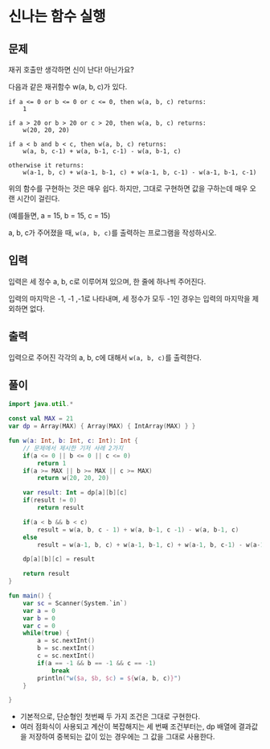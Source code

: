 # 신나는 함수 실행

## 문제
재귀 호출만 생각하면 신이 난다! 아닌가요?

다음과 같은 재귀함수 w(a, b, c)가 있다.

```
if a <= 0 or b <= 0 or c <= 0, then w(a, b, c) returns:
    1

if a > 20 or b > 20 or c > 20, then w(a, b, c) returns:
    w(20, 20, 20)

if a < b and b < c, then w(a, b, c) returns:
    w(a, b, c-1) + w(a, b-1, c-1) - w(a, b-1, c)

otherwise it returns:
    w(a-1, b, c) + w(a-1, b-1, c) + w(a-1, b, c-1) - w(a-1, b-1, c-1)
```

위의 함수를 구현하는 것은 매우 쉽다. 하지만, 그대로 구현하면 값을 구하는데 매우 오랜 시간이 걸린다. 

(예를들면, a = 15, b = 15, c = 15)

a, b, c가 주어졌을 때,  `w(a, b, c)`를 출력하는 프로그램을 작성하시오.

## 입력
입력은 세 정수 a, b, c로 이루어져 있으며, 한 줄에 하나씩 주어진다.

입력의 마지막은 -1, -1 ,-1로 나타내며, 세 정수가 모두 -1인 경우는 입력의 마지막을 제외하면 없다.

## 출력
입력으로 주어진 각각의 a, b, c에 대해서 `w(a, b, c)`를 출력한다.

## 풀이
```kotlin
import java.util.*

const val MAX = 21
var dp = Array(MAX) { Array(MAX) { IntArray(MAX) } }

fun w(a: Int, b: Int, c: Int): Int {
    // 문제에서 제시한 기저 사례 2가지
    if(a <= 0 || b <= 0 || c <= 0)
        return 1
    if(a >= MAX || b >= MAX || c >= MAX)
        return w(20, 20, 20)

    var result: Int = dp[a][b][c]
    if(result != 0)
        return result

    if(a < b && b < c)
        result = w(a, b, c - 1) + w(a, b-1, c -1) - w(a, b-1, c)
    else
        result = w(a-1, b, c) + w(a-1, b-1, c) + w(a-1, b, c-1) - w(a-1, b-1, c-1)

    dp[a][b][c] = result

    return result
}

fun main() {
    var sc = Scanner(System.`in`)
    var a = 0
    var b = 0
    var c = 0
    while(true) {
        a = sc.nextInt()
        b = sc.nextInt()
        c = sc.nextInt()
        if(a == -1 && b == -1 && c == -1)
            break
        println("w($a, $b, $c) = ${w(a, b, c)}")
    }

}
```

* 기본적으로, 단순형인 첫번째 두 가지 조건은 그대로 구현한다.
* 여러 점화식이 사용되고 계산이 복잡해지는 세 번째 조건부터는, dp 배열에 결과값을 저장하여 중복되는 값이 있는 경우에는 그 값을 그대로 사용한다.

